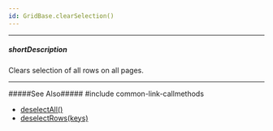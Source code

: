 ```yaml
---
id: GridBase.clearSelection()
---
```

---
##### shortDescription
Clears selection of all rows on all pages.

---
#####See Also#####
#include common-link-callmethods
- [deselectAll()]({basewidgetpath}/Methods/#deselectAll)
- [deselectRows(keys)]({basewidgetpath}/Methods/#deselectRowskeys)